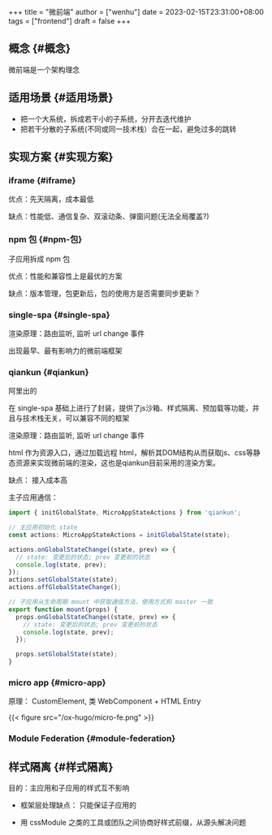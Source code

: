 +++
title = "微前端"
author = ["wenhu"]
date = 2023-02-15T23:31:00+08:00
tags = ["frontend"]
draft = false
+++

## 概念 {#概念}

微前端是一个架构理念


## 适用场景 {#适用场景}

-   把一个大系统，拆成若干小的子系统，分开去迭代维护
-   把若干分散的子系统(不同或同一技术栈）合在一起，避免过多的跳转


## 实现方案 {#实现方案}


### iframe {#iframe}

优点：先天隔离，成本最低

缺点：性能低、通信复杂、双滚动条、弹窗问题(无法全局覆盖?)


### npm 包 {#npm-包}

子应用拆成 npm 包

优点：性能和兼容性上是最优的方案

缺点：版本管理，包更新后，包的使用方是否需要同步更新？


### single-spa {#single-spa}

渲染原理：路由监听, 监听 url change 事件

出现最早、最有影响力的微前端框架


### qiankun {#qiankun}

阿里出的

在 single-spa 基础上进行了封装，提供了js沙箱、样式隔离、预加载等功能，并且与技术栈无关，可以兼容不同的框架

渲染原理：路由监听, 监听 url change 事件

html 作为资源入口，通过加载远程 html，解析其DOM结构从而获取js、css等静态资源来实现微前端的渲染，这也是qiankun目前采用的渲染方案。

缺点： 接入成本高

主子应用通信：

```js
import { initGlobalState, MicroAppStateActions } from 'qiankun';

// 主应用初始化 state
const actions: MicroAppStateActions = initGlobalState(state);

actions.onGlobalStateChange((state, prev) => {
  // state: 变更后的状态; prev 变更前的状态
  console.log(state, prev);
});
actions.setGlobalState(state);
actions.offGlobalStateChange();

// 子应用从生命周期 mount 中获取通信方法，使用方式和 master 一致
export function mount(props) {
  props.onGlobalStateChange((state, prev) => {
    // state: 变更后的状态; prev 变更前的状态
    console.log(state, prev);
  });

  props.setGlobalState(state);
}
```


### micro app {#micro-app}

原理： CustomElement, 类 WebComponent + HTML Entry

{{< figure src="/ox-hugo/micro-fe.png" >}}


### Module Federation {#module-federation}


## 样式隔离 {#样式隔离}

目的：主应用和子应用的样式互不影响

-   框架层处理缺点： 只能保证子应用的

-   用 cssModule 之类的工具或团队之间协商好样式前缀，从源头解决问题
